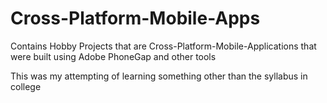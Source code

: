 # Cross-Platform-Mobile-Apps
Contains Hobby Projects that are Cross-Platform-Mobile-Applications that were built using Adobe PhoneGap and other tools

This was my attempting of learning something other than the syllabus in college

